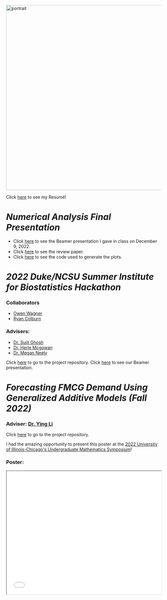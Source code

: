 <img src="IMG_3416.JPG" alt="portrait" width="600"/>

Click [here](Slater_Stats_PhD_Updated_Resume.pdf) to see my Resumé!

# *Numerical Analysis Final Presentation*

  - Click [here](MATH_485_Presentation.pdf) to see the Beamer presentation I gave in class on December 9, 2022.
  - Click [here](Linear_and_Polynomial_Regression.pdf) to see the review paper.
  - Click [here](https://colab.research.google.com/drive/1JUVUG1NihQaMI1XaitswV6UoGUTtZjLZ?usp=sharing) to see the code used to generate the plots.

# *2022 Duke/NCSU Summer Institute for Biostatistics Hackathon*
  
### Collaborators
  - [Owen Wagner](https://github.com/ofwagner19)
  - [Ryan Colburn](https://github.com/colbu070)

### Advisers: 
  - [Dr. Sujit Ghosh](https://www4.stat.ncsu.edu/~ghosh/)
  - [Dr. Herle Mcgowan](https://statistics.sciences.ncsu.edu/people/hmmcgowa/)
  - [Dr. Megan Neely](https://scholars.duke.edu/person/megan.neely)

Click [here](https://github.com/carsonslater/sibs_summer2022) to go to the project repository.
Click [here](SIBS_powerpoint.pdf) to see our Beamer presentation.

# *Forecasting FMCG Demand Using Generalized Additive Models (Fall 2022)*

### Adviser: [Dr. Ying Li](https://github.com/yingli)

Click [here](https://github.com/carsonslater/mentored_research2022) to go to the project repository.

I had the amazing opportunity to present this poster at the [2022 University of Illinois-Chicago's Undergraduate Mathematics Symposium](https://homepages.math.uic.edu/ums/)!

### Poster:
<iframe width="100%" height="400" src="Poster_Project_Iteration2_Final.pdf">

